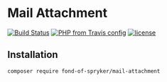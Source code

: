 # Mail Attachment
[![Build Status](https://travis-ci.org/fond-of/spryker-mail-attachment.svg?branch=master)](https://travis-ci.org/fond-of/spryker-mail-attachment)
[![PHP from Travis config](https://img.shields.io/travis/php-v/fond-of/spryker-mail-attachment.svg)](https://php.net/)
[![license](https://img.shields.io/github/license/fond-of/spryker-mail-attachment.svg)](https://packagist.org/packages/fond-of-spryker/mail-attachment)

## Installation

```
composer require fond-of-spryker/mail-attachment
```
